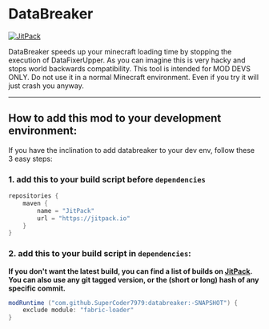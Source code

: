 
# DataBreaker
[![JitPack](https://jitpack.io/v/SuperCoder7979/databreaker.svg)](https://jitpack.io/#SuperCoder7979/databreaker "SuperCoder7979/databreaker on JitPack")

DataBreaker speeds up your minecraft loading time by stopping the execution of DataFixerUpper.
As you can imagine this is very hacky and stops world backwards compatibility. This tool is intended for MOD DEVS ONLY.
Do not use it in a normal Minecraft environment. Even if you try it will just crash you anyway.

---

## How to add this mod to your development environment:
If you have the inclination to add databreaker to your dev env, follow these 3 easy steps:  

### 1. add this to your build script before `dependencies`
```gradle
repositories {
	maven {
		name = "JitPack"
		url = "https://jitpack.io"
	}
}
```

### 2. add this to your build script in `dependencies`:
**If you don't want the latest build, you can find a list of builds on [JitPack](https://jitpack.io/#SuperCoder7979/databreaker "SuperCoder7979/databreaker on JitPack"). You can also use any git tagged version, or the (short or long) hash of any specific commit.**
```gradle
modRuntime ("com.github.SuperCoder7979:databreaker:-SNAPSHOT") {
	exclude module: "fabric-loader"
}
```
